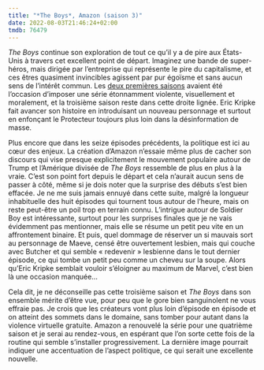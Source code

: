 ```yaml
---
title: "*The Boys*, Amazon (saison 3)"
date: 2022-08-03T21:46:24+02:00
tmdb: 76479 
---
```


*The Boys* continue son exploration de tout ce qu’il y a de pire aux États-Unis à travers cet excellent point de départ. Imaginez une bande de super-héros, mais dirigée par l’entreprise qui représente le pire du capitalisme, et ces êtres quasiment invincibles agissent par pur égoïsme et sans aucun sens de l’intérêt commun. Les [deux premières saisons](https://voiretmanger.fr/boys-kripke-prime-video/) avaient été l’occasion d’imposer une série étonnamment violente, visuellement et moralement, et la troisième saison reste dans cette droite lignée. Eric Kripke fait avancer son histoire en introduisant un nouveau personnage et surtout en enfonçant le Protecteur toujours plus loin dans la désinformation de masse.

Plus encore que dans les seize épisodes précédents, la politique est ici au cœur des enjeux. La création d’Amazon n’essaie même plus de cacher son discours qui vise presque explicitement le mouvement populaire autour de Trump et l’Amérique divisée de *The Boys* ressemble de plus en plus à la vraie. C’est son point fort depuis le départ et cela n’aurait aucun sens de passer à côté, même si je dois noter que la surprise des débuts s’est bien effacée. Je ne me suis jamais ennuyé dans cette suite, malgré la longueur inhabituelle des huit épisodes qui tournent tous autour de l’heure, mais on reste peut-être un poil trop en terrain connu. L’intrigue autour de Soldier Boy est intéressante, surtout pour les surprises finales que je ne vais évidemment pas mentionner, mais elle se résume un petit peu vite en un affrontement binaire. Et puis, quel dommage de réserver un si mauvais sort au personnage de Maeve, censé être ouvertement lesbien, mais qui couche avec Butcher et qui semble « redevenir » lesbienne dans le tout dernier épisode, ce qui tombe un petit peu comme un cheveu sur la soupe. Alors qu’Eric Kripke semblait vouloir s’éloigner au maximum de Marvel, c’est bien là une occasion manquée…

Cela dit, je ne déconseille pas cette troisième saison et *The Boys* dans son ensemble mérite d’être vue, pour peu que le gore bien sanguinolent ne vous effraie pas. Je crois que les créateurs vont plus loin d’épisode en épisode et on atteint des sommets dans le domaine, sans tomber pour autant dans la violence virtuelle gratuite. Amazon a renouvelé la série pour une quatrième saison et je serai au rendez-vous, en espérant que l’on sorte cette fois de la routine qui semble s’installer progressivement. La dernière image pourrait indiquer une accentuation de l’aspect politique, ce qui serait une excellente nouvelle. 
